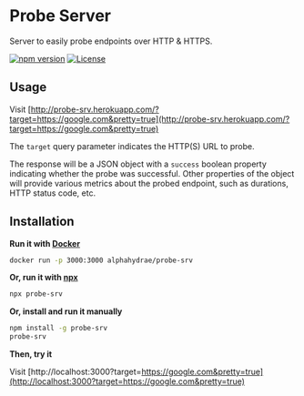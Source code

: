 # Probe Server

Server to easily probe endpoints over HTTP & HTTPS.

[![npm version](https://badge.fury.io/js/probe-srv.svg)](https://badge.fury.io/js/probe-srv)
[![License](https://img.shields.io/badge/License-MIT-blue.svg)](LICENSE.txt)



## Usage

Visit [http://probe-srv.herokuapp.com/?target=https://google.com&pretty=true](http://probe-srv.herokuapp.com/?target=https://google.com&pretty=true)

The `target` query parameter indicates the HTTP(S) URL to probe.

The response will be a JSON object with a `success` boolean property indicating whether the probe was successful.
Other properties of the object will provide various metrics about the probed endpoint,
such as durations, HTTP status code, etc.



## Installation

**Run it with [Docker](https://www.docker.com)**

```bash
docker run -p 3000:3000 alphahydrae/probe-srv
```

**Or, run it with [npx](https://github.com/zkat/npx)**

```bash
npx probe-srv
```

**Or, install and run it manually**

```bash
npm install -g probe-srv
probe-srv
```

**Then, try it**

Visit [http://localhost:3000?target=https://google.com&pretty=true](http://localhost:3000?target=https://google.com&pretty=true)
